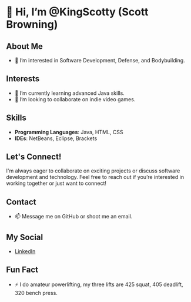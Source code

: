 # 👋 Hi, I’m @KingScotty (Scott Browning)

## About Me
- 👀 I’m interested in Software Development, Defense, and Bodybuilding.

## Interests
- 🌱 I’m currently learning advanced Java skills.
- 💞️ I’m looking to collaborate on indie video games.

## Skills
- **Programming Languages**: Java, HTML, CSS
- **IDEs**: NetBeans, Eclipse, Brackets

## Let's Connect!
I'm always eager to collaborate on exciting projects or discuss software development and technology. Feel free to reach out if you’re interested in working together or just want to connect!

## Contact
- 📫 Message me on GitHub or shoot me an email.

## My Social
- [LinkedIn](https://www.linkedin.com/in/scott-browning-40282a23a/)

## Fun Fact
- ⚡ I do amateur powerlifting, my three lifts are 425 squat, 405 deadlift, 320 bench press.


<!---
KingScotty/KingScotty is a ✨ special ✨ repository because its `README.md` (this file) appears on your GitHub profile.
You can click the Preview link to take a look at your changes.
--->
